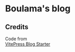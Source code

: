 # Boulama's blog

## Credits

Code from \
[VitePress Blog Starter](https://github.com/sfxcode/vitepress-blog-starter)